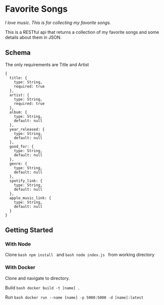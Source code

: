 # Favorite Songs

*I love music. This is for collecting my favorite songs.*

This is a RESTful api that returns a collection of my favorite songs and some details about them in JSON. 

## Schema
The only requirements are Title and Artist

```
{
  title: {
    type: String,
    required: true
  },
  artist: {
    type: String,
    required: true
  },
  album: {
    type: String,
    default: null
  },
  year_released: {
    type: String,
    default: null
  },
  good_for: {
    type: String,
    default: null
  },
  genre: {
    type: String,
    default: null
  },
  spotify_link: {
    type: String, 
    default: null
  },
  apple_music_link: {
    type: String, 
    default: null
  }
}
```

## Getting Started

### With Node
Clone ```bash npm install ``` and ```bash node index.js ``` from working directory

### With Docker
Clone and navigate to directory.

Build
```bash docker build -t [name] .``` 

Run
```bash docker run --name [name] -p 5000:5000 -d [name]:latest```


